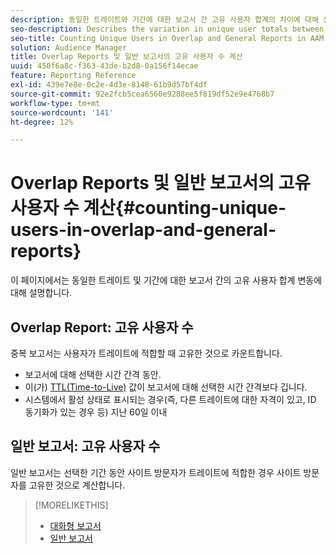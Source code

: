 ```yaml
---
description: 동일한 트레이트와 기간에 대한 보고서 간 고유 사용자 합계의 차이에 대해 설명합니다.
seo-description: Describes the variation in unique user totals between reports for the same trait and time period in Adobe Audience Manager
seo-title: Counting Unique Users in Overlap and General Reports in AAM
solution: Audience Manager
title: Overlap Reports 및 일반 보고서의 고유 사용자 수 계산
uuid: 450f6a8c-f363-43de-b2d8-0a156f14ecae
feature: Reporting Reference
exl-id: 439e7e8e-0c2e-4d3e-8148-61b9d57bf4df
source-git-commit: 92e2fcb5cea6560e9288ee5f819df52e9e4768b7
workflow-type: tm+mt
source-wordcount: '141'
ht-degree: 12%

---
```


# Overlap Reports 및 일반 보고서의 고유 사용자 수 계산{#counting-unique-users-in-overlap-and-general-reports}

이 페이지에서는 동일한 트레이트 및 기간에 대한 보고서 간의 고유 사용자 합계 변동에 대해 설명합니다.

<!-- 

c_unique_user_counts.xml

 -->

## Overlap Report: 고유 사용자 수

중복 보고서는 사용자가 트레이트에 적합할 때 고유한 것으로 카운트합니다.

* 보고서에 대해 선택한 시간 간격 동안.
* 이(가) [TTL(Time-to-Live)](../features/traits/segment-ttl-explained.md) 값이 보고서에 대해 선택한 시간 간격보다 깁니다.
* 시스템에서 활성 상태로 표시되는 경우(즉, 다른 트레이트에 대한 자격이 있고, ID 동기화가 있는 경우 등) 지난 60일 이내

## 일반 보고서: 고유 사용자 수

일반 보고서는 선택한 기간 동안 사이트 방문자가 트레이트에 적합한 경우 사이트 방문자를 고유한 것으로 계산합니다.

>[!MORELIKETHIS]
>
>* [대화형 보고서](../reporting/dynamic-reports/dynamic-reports.md#interactive-and-overlap-reports)
>* [일반 보고서](../reporting/general-reports.md#general-reports-overview)

